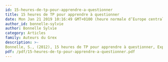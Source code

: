 ```yaml
---
id: 15-heures-de-tp-pour-apprendre-a-questionner
title: 15 heures de TP pour apprendre à questionner
date: Mon Jan 21 2019 10:16:49 GMT+0100 (heure normale d’Europe centrale)
author_id: bonnelle-sylvie
author: Bonnelle Sylvie
category: Articles
family: Auteurs du Grex
description: >-
Bonnelle, S., (2012), 15 heures de TP pour apprendre à questionner, Expliciter n° 93, p. 17 – 27. 
pdf: /pdf/15-heures-de-tp-pour-apprendre-a-questionner.pdf
---
```


